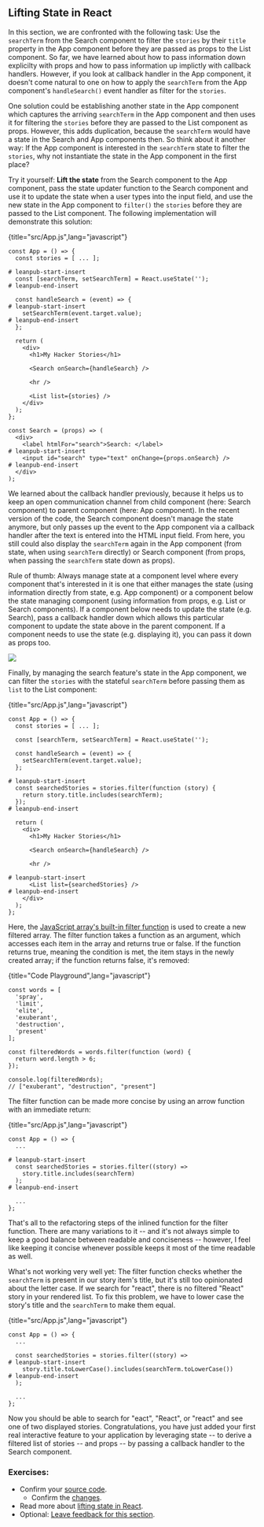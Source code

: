 ## Lifting State in React

In this section, we are confronted with the following task: Use the `searchTerm` from the Search component to filter the `stories` by their `title` property in the App component before they are passed as props to the List component. So far, we have learned about how to pass information down explicilty with props and how to pass information up implictly with callback handlers. However, if you look at callback handler in the App component, it doesn't come natural to one on how to apply the `searchTerm` from the App component's `handleSearch()` event handler as filter for the `stories`.

One solution could be establishing another state in the App component which captures the arriving `searchTerm` in the App component and then uses it for filtering the `stories` before they are passed to the List component as props. However, this adds duplication, because the `searchTerm` would have a state in the Search and App components then. So think about it another way: If the App component is interested in the `searchTerm` state to filter the `stories`, why not instantiate the state in the App component in the first place?

Try it yourself: **Lift the state** from the Search component to the App component, pass the state updater function to the Search component and use it to update the state when a user types into the input field, and use the new state in the App component to `filter()` the `stories` before they are passed to the List component. The following implementation will demonstrate this solution:

{title="src/App.js",lang="javascript"}
~~~~~~~
const App = () => {
  const stories = [ ... ];

# leanpub-start-insert
  const [searchTerm, setSearchTerm] = React.useState('');
# leanpub-end-insert

  const handleSearch = (event) => {
# leanpub-start-insert
    setSearchTerm(event.target.value);
# leanpub-end-insert
  };

  return (
    <div>
      <h1>My Hacker Stories</h1>

      <Search onSearch={handleSearch} />

      <hr />

      <List list={stories} />
    </div>
  );
};

const Search = (props) => (
  <div>
    <label htmlFor="search">Search: </label>
# leanpub-start-insert
    <input id="search" type="text" onChange={props.onSearch} />
# leanpub-end-insert
  </div>
);
~~~~~~~

We learned about the callback handler previously, because it helps us to keep an open communication channel from child component (here: Search component) to parent component (here: App component). In the recent version of the code, the Search component doesn't manage the state anymore, but only passes up the event to the App component via a callback handler after the text is entered into the HTML input field. From here, you still could also display the `searchTerm` again in the App component (from state, when using `searchTerm` directly) or Search component (from props, when passing the `searchTerm` state down as props).

Rule of thumb: Always manage state at a component level where every component that's interested in it is one that either manages the state (using information directly from state, e.g. App component) or a component below the state managing component (using information from props, e.g. List or Search components). If a component below needs to update the state (e.g. Search), pass a callback handler down which allows this particular component to update the state above in the parent component. If a component needs to use the state (e.g. displaying it), you can pass it down as props too.

![](images/component-communication.png)

Finally, by managing the search feature's state in the App component, we can filter the `stories` with the stateful `searchTerm` before passing them as `list` to the List component:

{title="src/App.js",lang="javascript"}
~~~~~~~
const App = () => {
  const stories = [ ... ];

  const [searchTerm, setSearchTerm] = React.useState('');

  const handleSearch = (event) => {
    setSearchTerm(event.target.value);
  };

# leanpub-start-insert
  const searchedStories = stories.filter(function (story) {
    return story.title.includes(searchTerm);
  });
# leanpub-end-insert

  return (
    <div>
      <h1>My Hacker Stories</h1>

      <Search onSearch={handleSearch} />

      <hr />

# leanpub-start-insert
      <List list={searchedStories} />
# leanpub-end-insert
    </div>
  );
};
~~~~~~~

Here, the [JavaScript array's built-in filter function](https://mzl.la/3BYFAOR) is used to create a new filtered array. The filter function takes a function as an argument, which accesses each item in the array and returns true or false. If the function returns true, meaning the condition is met, the item stays in the newly created array; if the function returns false, it's removed:

{title="Code Playground",lang="javascript"}
~~~~~~~
const words = [
  'spray',
  'limit',
  'elite',
  'exuberant',
  'destruction',
  'present'
];

const filteredWords = words.filter(function (word) {
  return word.length > 6;
});

console.log(filteredWords);
// ["exuberant", "destruction", "present"]
~~~~~~~

The filter function can be made more concise by using an arrow function with an immediate return:

{title="src/App.js",lang="javascript"}
~~~~~~~
const App = () => {
  ...

# leanpub-start-insert
  const searchedStories = stories.filter((story) =>
    story.title.includes(searchTerm)
  );
# leanpub-end-insert

  ...
};
~~~~~~~

That's all to the refactoring steps of the inlined function for the filter function. There are many variations to it -- and it's not always simple to keep a good balance between readable and conciseness -- however, I feel like keeping it concise whenever possible keeps it most of the time readable as well.

What's not working very well yet: The filter function checks whether the `searchTerm` is present in our story item's title, but it's still too opinionated about the letter case. If we search for "react", there is no filtered "React" story in your rendered list. To fix this problem, we have to lower case the story's title and the `searchTerm` to make them equal.

{title="src/App.js",lang="javascript"}
~~~~~~~
const App = () => {
  ...

  const searchedStories = stories.filter((story) =>
# leanpub-start-insert
    story.title.toLowerCase().includes(searchTerm.toLowerCase())
# leanpub-end-insert
  );

  ...
};
~~~~~~~

Now you should be able to search for "eact", "React", or "react" and see one of two displayed stories. Congratulations, you have just added your first real interactive feature to your application by leveraging state -- to derive a filtered list of stories -- and props -- by passing a callback handler to the Search component.

### Exercises:

* Confirm your [source code](https://bit.ly/3vtfBwo).
  * Confirm the [changes](https://bit.ly/3DSiuK6).
* Read more about [lifting state in React](https://www.robinwieruch.de/react-lift-state).
* Optional: [Leave feedback for this section](https://forms.gle/EqJGjxCM1Xzw9S6g7).